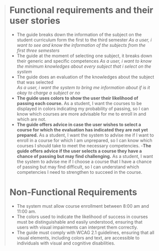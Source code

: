 > # **Functional requirements and their user stories** 
> - The guide breaks down the information of the subject on the student curriculum form the first to the third semester 
> *As a user, i want to see and know the information of the subjects from the first three semesters*
> - The guide at the moment of selecting one subject, it breaks down their generic and specific competences
>*As a user, i want to know the minimum knowledges about every subject that i select on the system*
> - The guide does an evaluation of the knowledges about the subject that was selected  
>*As a user, i want the system to bring me information about if is it okay to charge a subject or no*
> - **The guide uses colors to show the user their likelihood of passing each course.**
> As a student, I want the courses to be displayed in colors indicating my probability of passing, so I can know which courses are more advisable for me to enroll in and which are not.
> - **The guide offers advice in case the user wishes to select a course for which the evaluation has indicated they are not yet prepared.**
> As a student, I want the system to advise me if I want to enroll in a course for which I am unprepared, so I can know which courses I should take to meet the necessary competencies.
> -**The guide offers advice if the user selects a course they have a chance of passing but may find challenging.**
> As a student, I want the system to advise me if I choose a course that I have a chance of passing but may find difficult, so I can understand which competencies I need to strengthen to succeed in the course.
> # Non-Functional Requirements
> - The system must allow course enrollment between 8:00 am and 11:00 am.
> - The colors used to indicate the likelihood of success in courses must be distinguishable and easily understood, ensuring that users with visual impairments can interpret them correctly.
> - The guide must comply with WCAG 2.1 guidelines, ensuring that all visual elements, including colors and text, are accessible to individuals with visual and cognitive disabilities.






